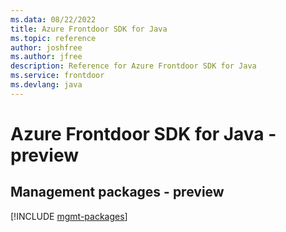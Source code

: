 ```yaml
---
ms.data: 08/22/2022
title: Azure Frontdoor SDK for Java
ms.topic: reference
author: joshfree
ms.author: jfree
description: Reference for Azure Frontdoor SDK for Java
ms.service: frontdoor
ms.devlang: java
---
```

# Azure Frontdoor SDK for Java - preview

## Management packages - preview
[!INCLUDE [mgmt-packages](frontdoor-mgmt-index.md)]